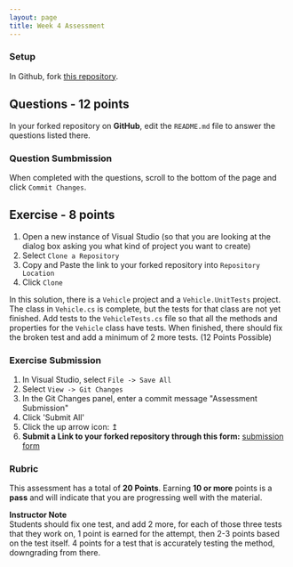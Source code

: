 ```yaml
---
layout: page
title: Week 4 Assessment
---
```


### Setup

In Github, fork [this repository](https://github.com/turingschool-examples/Mod1Week4Assessment).

## Questions - 12 points

In your forked repository on **GitHub**, edit the `README.md` file to answer the questions listed there.

### Question Sumbmission
When completed with the questions, scroll to the bottom of the page and click `Commit Changes`.

## Exercise - 8 points

1. Open a new instance of Visual Studio (so that you are looking at the dialog box asking you what kind of project you want to create)
2. Select `Clone a Repository`
3. Copy and Paste the link to your forked repository into `Repository Location`
4. Click `Clone`

In this solution, there is a `Vehicle` project and a `Vehicle.UnitTests` project.  The class in `Vehicle.cs` is complete, but the tests for that class are not yet finished.  Add tests to the `VehicleTests.cs` file so that all the methods and properties for the `Vehicle` class have tests.  When finished, there should fix the broken test and add a minimum of 2 more tests. (12 Points Possible)

### Exercise Submission

1. In Visual Studio, select `File -> Save All`
2. Select `View -> Git Changes`
3. In the Git Changes panel, enter a commit message "Assessment Submission"
4. Click 'Submit All'
5. Click the up arrow icon: ↥
6. **Submit a Link to your forked repository through this form:** [submission form](https://forms.gle/9J9WLmBj1g3mVfyG8)

### Rubric

This assessment has a total of **20 Points**.  Earning **10 or more** points is a **pass** and will indicate that you are progressing well with the material.

<aside class="instructor-notes">
    <p><strong>Instructor Note</strong><br> Students should fix one test, and add 2 more, for each of those three tests that they work on, 1 point is earned for the attempt, then 2-3 points based on the test itself.  4 points for a test that is accurately testing the method, downgrading from there.</p>
</aside>
